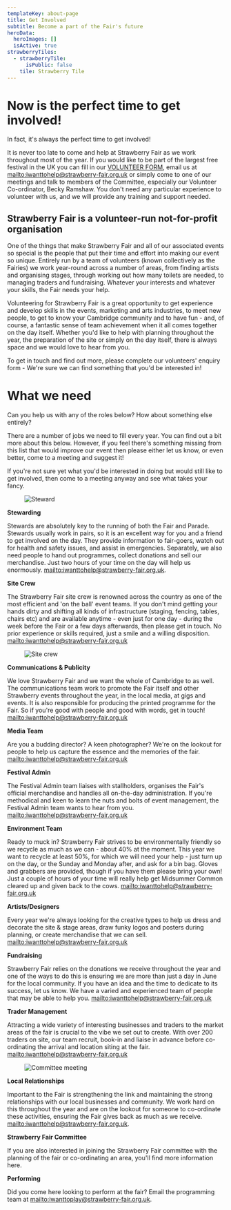 ```yaml
---
templateKey: about-page
title: Get Involved
subtitle: Become a part of the Fair's future
heroData:
  heroImages: []
  isActive: true
strawberryTiles:
  - strawberryTile:
      isPublic: false
    tile: Strawberry Tile
---
```

# Now is the perfect time to get involved!

In fact, it's always the perfect time to get involved!

It is never too late to come and help at Strawberry Fair as we work throughout most of the year. If you would like to be part of the largest free festival in the UK you can fill in our [VOLUNTEER FORM](https://strawberry-fair.org.uk/admin/#/collections/forms/entries/volunteer-form), email us at <mailto:iwanttohelp@strawberry-fair.org.uk> or simply come to one of our meetings and talk to members of the Committee, especially our Volunteer Co-ordinator, Becky Ramshaw. You don't need any particular experience to volunteer with us, and we will provide any training and support needed.

## Strawberry Fair is a volunteer-run not-for-profit organisation

One of the things that make Strawberry Fair and all of our associated events so special is the people that put their time and effort into making our event so unique. Entirely run by a team of volunteers (known collectively as the Fairies) we work year-round across a number of areas, from finding artists and organising stages, through working out how many toilets are needed, to managing traders and fundraising. Whatever your interests and whatever your skills, the Fair needs your help.

Volunteering for Strawberry Fair is a great opportunity to get experience and develop skills in the events, marketing and arts industries, to meet new people, to get to know your Cambridge community and to have fun - and, of course, a fantastic sense of team achievement when it all comes together on the day itself. Whether you'd like to help with planning throughout the year, the preparation of the site or simply on the day itself, there is always space and we would love to hear from you.

To get in touch and find out more, please complete our volunteers' enquiry form - We're sure we can find something that you'd be interested in!

# What we need

Can you help us with any of the roles below? How about something else entirely?

There are a number of jobs we need to fill every year. You can find out a bit more about this below. However, if you feel there's something missing from this list that would improve our event then please either let us know, or even better, come to a meeting and suggest it!

If you're not sure yet what you'd be interested in doing but would still like to get involved, then come to a meeting anyway and see what takes your fancy. 

<figure><img src="https://res.cloudinary.com/strawberryfair/image/upload/v1579684382/Image%20Scrapbook/Gareth_Nunns_259_DSC_7639_xdpod8.jpg" alt="Steward" class="html-embedded-image-medium"></figure>

**Stewarding**

Stewards are absolutely key to the running of both the Fair and Parade. Stewards usually work in pairs, so it is an excellent way for you and a friend to get involved on the day. They provide information to fair-goers, watch out for health and safety issues, and assist in emergencies. Separately, we also need people to hand out programmes, collect donations and sell our merchandise. Just two hours of your time on the day will help us enormously. <mailto:iwanttohelp@strawberry-fair.org.uk>.

**Site Crew**

The Strawberry Fair site crew is renowned across the country as one of the most efficient and 'on the ball' event teams. If you don't mind getting your hands dirty and shifting all kinds of infrastructure (staging, fencing, tables, chairs etc) and are available anytime - even just for one day - during the week before the Fair or a few days afterwards, then please get in touch. No prior experience or skills required, just a smile and a willing disposition. <mailto:iwanttohelp@strawberry-fair.org.uk>

<figure><img src="https://res.cloudinary.com/strawberryfair/image/upload/v1580042719/Image%20Scrapbook/Gareth_Nunns_017_DSC_6323_dwwkgi.jpg" alt="Site crew" class="html-embedded-image-medium"></figure>

**Communications & Publicity**

We love Strawberry Fair and we want the whole of Cambridge to as well. The communications team work to promote the Fair itself and other Strawberry events throughout the year, in the local media, at gigs and events. It is also responsible for producing the printed programme for the Fair. So if you're good with people and good with words, get in touch! <mailto:iwanttohelp@strawberry-fair.org.uk>

**Media Team**

Are you a budding director? A keen photographer? We're on the lookout for people to help us capture the essence and the memories of the fair. <mailto:iwanttohelp@strawberry-fair.org.uk>

**Festival Admin**

The Festival Admin team liaises with stallholders, organises the Fair's official merchandise and handles all on-the-day administration. If you're methodical and keen to learn the nuts and bolts of event management, the Festival Admin team wants to hear from you. <mailto:iwanttohelp@strawberry-fair.org.uk>

**Environment Team**

Ready to muck in? Strawberry Fair strives to be environmentally friendly so we recycle as much as we can - about 40% at the moment. This year we want to recycle at least 50%, for which we will need your help - just turn up on the day, or the Sunday and Monday after, and ask for a bin bag. Gloves and grabbers are provided, though if you have them please bring your own! Just a couple of hours of your time will really help get Midsummer Common cleared up and given back to the cows. <mailto:iwanttohelp@strawberry-fair.org.uk>

**Artists/Designers**

Every year we're always looking for the creative types to help us dress and decorate the site & stage areas, draw funky logos and posters during planning, or create merchandise that we can sell. <mailto:iwanttohelp@strawberry-fair.org.uk>

**Fundraising**

Strawberry Fair relies on the donations we receive throughout the year and one of the ways to do this is ensuring we are more than just a day in June for the local community. If you have an idea and the time to dedicate to its success, let us know. We have a varied and experienced team of people that may be able to help you. <mailto:iwanttohelp@strawberry-fair.org.uk>

**Trader Management**

Attracting a wide variety of interesting businesses and traders to the market areas of the fair is crucial to the vibe we set out to create. With over 200 traders on site, our team recruit, book-in and liaise in advance before co-ordinating the arrival and location siting at the fair. <mailto:iwanttohelp@strawberry-fair.org.uk>

<figure><img src="https://res.cloudinary.com/strawberryfair/image/upload/v1580054859/Committee-pics/sfmeeting_lgoskf.jpg" alt="Committee meeting" class="html-embedded-image-medium"></figure>

**Local Relationships**

Important to the Fair is strengthening the link and maintaining the strong relationships with our local businesses and community. We work hard on this throughout the year and are on the lookout for someone to co-ordinate these activities, ensuring the Fair gives back as much as we receive. <mailto:iwanttohelp@strawberry-fair.org.uk>.

**Strawberry Fair Committee**

If you are also interested in joining the Strawberry Fair committee with the planning of the fair or co-ordinating an area, you'll find more information here.

**Performing**

Did you come here looking to perform at the fair? Email the programming team at <mailto:iwanttoplay@strawberry-fair.org.uk>.
